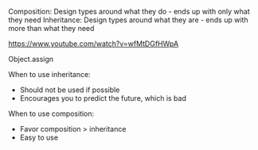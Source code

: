  Composition: Design types around what they do - ends up with only what they need
 Inheritance: Design types around what they are - ends up with more than what they need

https://www.youtube.com/watch?v=wfMtDGfHWpA

Object.assign

When to use inheritance:
- Should not be used if possible
- Encourages you to predict the future, which is bad

When to use composition:
- Favor composition > inheritance
- Easy to use